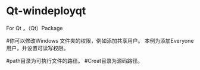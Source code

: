 # Qt-windeployqt
For Qt ，（Qt）Package

#你可以修改Windows 文件夹的权限，例如添加共享用户。
本例为添加Everyone用户，并设置可读写权限。


#path目录为可执行文件的路径。
#Creat目录为源码路径。
